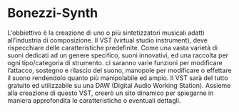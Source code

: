 # Bonezzi-Synth
L'obbiettivo è la creazione di uno o più sintetizzatori musicali adatti all’industria di composizione.
Il VST (virtual studio instrument), deve rispecchiare delle caratteristiche predefinite.
Come una vasta varietà di suoni dedicati ad un genere specifico, suoni innovativi,
ed una raccolta per ogni tipo/categoria di strumento.
ci saranno varie funzioni per modificare l’attacco, sostegno e rilascio del suono, manopole per modificare o effettare il suono rendendolo quanto più manipolabile ed ampio.
Il VST sarà del tutto gratuito ed utilizzabile su una DAW (Digital Audio Working Station).
Assieme alla creazione di questo VST, creerò un sito dinamico per spiegarne in maniera approfondita le caratteristiche o eventuali dettagli.
